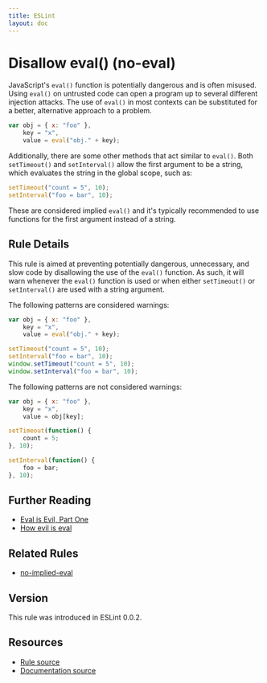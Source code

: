 ```yaml
---
title: ESLint
layout: doc
---
```

<!-- Note: No pull requests accepted for this file. See README.md in the root directory for details. -->
# Disallow eval() (no-eval)

JavaScript's `eval()` function is potentially dangerous and is often misused. Using `eval()` on untrusted code can open a program up to several different injection attacks. The use of `eval()` in most contexts can be substituted for a better, alternative approach to a problem.

```js
var obj = { x: "foo" },
    key = "x",
    value = eval("obj." + key);
```

Additionally, there are some other methods that act similar to `eval()`. Both `setTimeout()` and `setInterval()` allow the first argument to be a string, which evaluates the string in the global scope, such as:

```js
setTimeout("count = 5", 10);
setInterval("foo = bar", 10);
```

These are considered implied `eval()` and it's typically recommended to use functions for the first argument instead of a string.

## Rule Details

This rule is aimed at preventing potentially dangerous, unnecessary, and slow code by disallowing the use of the `eval()` function. As such, it will warn whenever the `eval()` function is used or when either `setTimeout()` or `setInterval()` are used with a string argument.

The following patterns are considered warnings:

```js
var obj = { x: "foo" },
    key = "x",
    value = eval("obj." + key);

setTimeout("count = 5", 10);
setInterval("foo = bar", 10);
window.setTimeout("count = 5", 10);
window.setInterval("foo = bar", 10);
```

The following patterns are not considered warnings:

```js
var obj = { x: "foo" },
    key = "x",
    value = obj[key];

setTimeout(function() {
    count = 5;
}, 10);

setInterval(function() {
    foo = bar;
}, 10);

```

## Further Reading

* [Eval is Evil, Part One](http://blogs.msdn.com/b/ericlippert/archive/2003/11/01/53329.aspx)
* [How evil is eval](http://javascriptweblog.wordpress.com/2010/04/19/how-evil-is-eval/)

## Related Rules

* [no-implied-eval](no-implied-eval.html)

## Version

This rule was introduced in ESLint 0.0.2.

## Resources

* [Rule source](https://github.com/eslint/eslint/tree/master/lib/rules/no-eval.js)
* [Documentation source](https://github.com/eslint/eslint/tree/master/docs/rules/no-eval.md)
